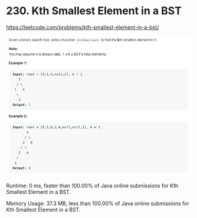 # 230. Kth Smallest Element in a BST

https://leetcode.com/problems/kth-smallest-element-in-a-bst/

![image](image.png)

Runtime: 0 ms, faster than 100.00% of Java online submissions for Kth Smallest Element in a BST.

Memory Usage: 37.3 MB, less than 100.00% of Java online submissions for Kth Smallest Element in a BST.
